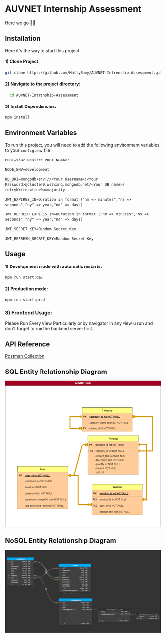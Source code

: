 # AUVNET Internship Assessment

Here we go 💪🏻

## Installation

Here it's the way to start this project

#### 1) Clone Project

```bash
git clone https://github.com/MattySamy/AUVNET-Intrenship-Assessment.git
```

#### 2) Navigate to the project directory:

```bash
  cd AUVNET-Intrenship-Assessment
```

#### 3) Install Dependencies:

```bash
npm install
```

## Environment Variables

To run this project, you will need to add the following environment variables to your `config.env` file

`PORT=Your Desired PORT Number`

`NODE_ENV=development`

`DB_URI=mongodb+srv://<Your Username>:<Your Password>@cluster0.ws2xxnq.mongodb.net/<Your DB name>?retryWrites=true&w=majority`

`JWT_EXPIRES_IN=Duration in format ("nm => minutes","ns => seconds","ny" => year,"nd" => days)`

`JWT_REFRESH_EXPIRES_IN=Duration in format ("nm => minutes","ns => seconds","ny" => year,"nd" => days)`

`JWT_SECRET_KEY=Random Secret Key`

`JWT_REFRESH_SECRET_KEY=Random Secret Key`

## Usage

#### 1) Development mode with automatic restarts:

```bash
npm run start:dev
```

#### 2) Production mode:

```bash
npm run start:prod
```

### 3) Frontend Usage:

Please Run Every View Particularly or by navigator in any view u run and don't forget to run the backend server first.

## API Reference

[Postman Collection](https://interstellar-flare-148518.postman.co/workspace/Team-Workspace~4ba745de-4647-4ad5-893b-ad5d80170703/collection/23532006-6a4b2bbe-6ed9-44be-aa6b-1ac38135cb40?action=share&creator=23532006&active-environment=23532006-23e73f70-0d0f-4e96-85a2-299957ecbf7d)

## SQL Entity Relationship Diagram

![SQL_ERD](SQL_ERD.png)

## NoSQL Entity Relationship Diagram

![NoSQL_ERD](NoSQL_ERD.png)
